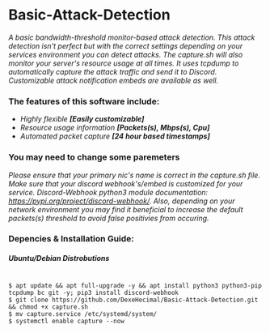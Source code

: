 # Basic-Attack-Detection
_A basic bandwidth-threshold monitor-based attack detection. This attack detection isn't perfect but with the correct settings depending on your services environment you can detect attacks. The capture.sh will also monitor your server's resource usage at all times. It uses tcpdump to automatically capture the attack traffic and send it to Discord. Customizable attack notification embeds are available as well._

### The features of this software include:
- _Highly flexible **[Easily  customizable]**_
- _Resource usage information **[Packets(s), Mbps(s), Cpu]**_
- _Automated packet capture **[24 hour based timestamps]**_

### You may need to change some paremeters
_Please ensure that your primary nic's name is correct in the capture.sh file. Make sure that your discord webhook's/embed is customized for your service. Discord-Webhook python3 module documentation: https://pypi.org/project/discord-webhook/. Also, depending on your network environment you may find it beneficial to increase the default packets(s) threshold to avoid false positivies from occuring._

### Depencies & Installation Guide:
##### Ubuntu/Debian Distrobutions
#
```shell
$ apt update && apt full-upgrade -y && apt install python3 python3-pip tcpdump bc git -y; pip3 install discord-webhook
$ git clone https://github.com/DexeHecimal/Basic-Attack-Detection.git && chmod +x capture.sh
$ mv capture.service /etc/systemd/system/
$ systemctl enable capture --now
 ```
